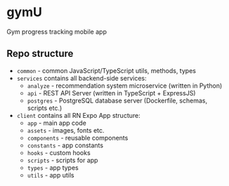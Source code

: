 # gymU

Gym progress tracking mobile app

## Repo structure

- `common` - common JavaScript/TypeScript utils, methods, types
- `services` contains all backend-side services:
  - `analyze` - recommendation system microservice (written in Python)
  - `api` - REST API Server (written in TypeScript + ExpressJS)
  - `postgres` - PostgreSQL database server (Dockerfile, schemas, scripts etc.)
- `client` contains all RN Expo App structure:
  - `app` - main app code
  - `assets` - images, fonts etc.
  - `components` - reusable components
  - `constants` - app constants
  - `hooks` - custom hooks
  - `scripts` - scripts for app
  - `types` - app types
  - `utils` - app utils
